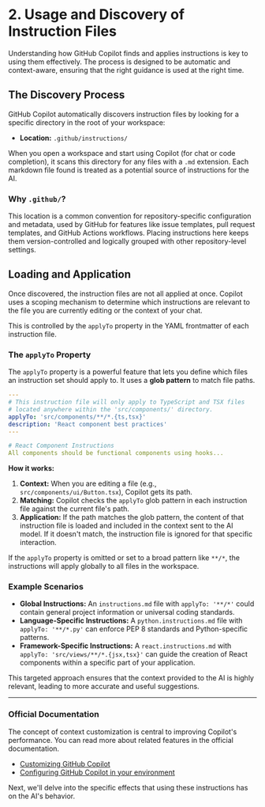 # 2. Usage and Discovery of Instruction Files

Understanding how GitHub Copilot finds and applies instructions is key to using them effectively. The process is designed to be automatic and context-aware, ensuring that the right guidance is used at the right time.

## The Discovery Process

GitHub Copilot automatically discovers instruction files by looking for a specific directory in the root of your workspace:

- **Location:** `.github/instructions/`

When you open a workspace and start using Copilot (for chat or code completion), it scans this directory for any files with a `.md` extension. Each markdown file found is treated as a potential source of instructions for the AI.

### Why `.github/`?

This location is a common convention for repository-specific configuration and metadata, used by GitHub for features like issue templates, pull request templates, and GitHub Actions workflows. Placing instructions here keeps them version-controlled and logically grouped with other repository-level settings.

## Loading and Application

Once discovered, the instruction files are not all applied at once. Copilot uses a scoping mechanism to determine which instructions are relevant to the file you are currently editing or the context of your chat.

This is controlled by the `applyTo` property in the YAML frontmatter of each instruction file.

### The `applyTo` Property

The `applyTo` property is a powerful feature that lets you define which files an instruction set should apply to. It uses a **glob pattern** to match file paths.

```yaml
---
# This instruction file will only apply to TypeScript and TSX files
# located anywhere within the 'src/components/' directory.
applyTo: 'src/components/**/*.{ts,tsx}'
description: 'React component best practices'
---

# React Component Instructions
All components should be functional components using hooks...
```

**How it works:**

1. **Context:** When you are editing a file (e.g., `src/components/ui/Button.tsx`), Copilot gets its path.
2. **Matching:** Copilot checks the `applyTo` glob pattern in each instruction file against the current file's path.
3. **Application:** If the path matches the glob pattern, the content of that instruction file is loaded and included in the context sent to the AI model. If it doesn't match, the instruction file is ignored for that specific interaction.

If the `applyTo` property is omitted or set to a broad pattern like `**/*`, the instructions will apply globally to all files in the workspace.

### Example Scenarios

- **Global Instructions:** An `instructions.md` file with `applyTo: '**/*'` could contain general project information or universal coding standards.
- **Language-Specific Instructions:** A `python.instructions.md` file with `applyTo: '**/*.py'` can enforce PEP 8 standards and Python-specific patterns.
- **Framework-Specific Instructions:** A `react.instructions.md` with `applyTo: 'src/views/**/*.{jsx,tsx}'` can guide the creation of React components within a specific part of your application.

This targeted approach ensures that the context provided to the AI is highly relevant, leading to more accurate and useful suggestions.

---

### Official Documentation

The concept of context customization is central to improving Copilot's performance. You can read more about related features in the official documentation.

- [Customizing GitHub Copilot](https://docs.github.com/en/copilot/customizing-github-copilot)
- [Configuring GitHub Copilot in your environment](https://docs.github.com/en/copilot/configuring-github-copilot)

Next, we'll delve into the specific effects that using these instructions has on the AI's behavior.
